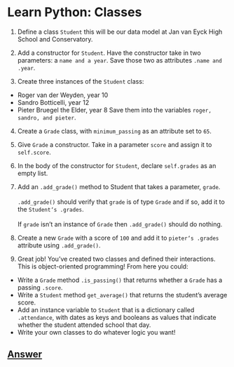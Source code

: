 # Learn Python: Classes

1. Define a class ```Student``` this will be our data model at Jan van Eyck High School and Conservatory.

2. Add a constructor for ```Student```. Have the constructor take in two parameters: a ```name and a year```. Save those two as attributes ```.name and .year```.

3. Create three instances of the ```Student``` class:
  * Roger van der Weyden, year 10
  * Sandro Botticelli, year 12
  * Pieter Bruegel the Elder, year 8
Save them into the variables ```roger, sandro, and pieter```.

4. Create a ```Grade``` class, with ```minimum_passing``` as an attribute set to ```65```.

5. Give ```Grade``` a constructor. Take in a parameter ```score``` and assign it to ```self.score```.

6. In the body of the constructor for ```Student```, declare ```self.grades``` as an empty list.

7. Add an ```.add_grade()``` method to Student that takes a parameter, ```grade```.
<br /><br />```.add_grade()``` should verify that ```grade``` is of type ```Grade``` and if so, add it to the ```Student‘s .grades```.
<br /><br />If ```grade``` isn’t an instance of ```Grade``` then ```.add_grade()``` should do nothing.

8. Create a new ```Grade``` with a score of ```100``` and add it to ```pieter‘s .grades``` attribute using ```.add_grade()```.

9. Great job! You’ve created two classes and defined their interactions. This is object-oriented programming! From here you could:
  * Write a ```Grade``` method ```.is_passing()``` that returns whether a ```Grade``` has a passing ```.score```.
  * Write a ```Student``` method ```get_average()``` that returns the student’s average score.
  * Add an instance variable to ```Student``` that is a dictionary called ```.attendance```, with dates as keys and booleans as values that indicate whether the student attended school that day.
  * Write your own classes to do whatever logic you want!
  
 ## [Answer](answer.py)
